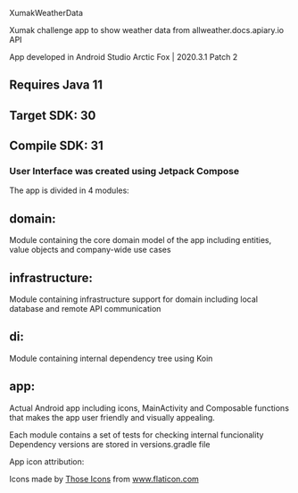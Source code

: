 XumakWeatherData

Xumak challenge app to show weather data from allweather.docs.apiary.io API

App developed in Android Studio Arctic Fox | 2020.3.1 Patch 2

## Requires Java 11

## Target SDK: 30

## Compile SDK: 31

### User Interface was created using Jetpack Compose

The app is divided in 4 modules:

## domain:

Module containing the core domain model of the app including entities, value objects and
company-wide use cases

## infrastructure:

Module containing infrastructure support for domain including local database and remote API
communication

## di:

Module containing internal dependency tree using Koin

## app:

Actual Android app including icons, MainActivity and Composable functions that makes the app user
friendly and visually appealing.

Each module contains a set of tests for checking internal funcionality  
Dependency versions are stored in versions.gradle file

App icon attribution:
<div>Icons made by <a href="https://www.flaticon.com/authors/those-icons" title="Those Icons">Those Icons</a> from <a href="https://www.flaticon.com/" title="Flaticon">www.flaticon.com</a></div>